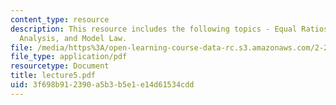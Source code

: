 ```yaml
---
content_type: resource
description: This resource includes the following topics - Equal Ratios, Dimensional
  Analysis, and Model Law.
file: /media/https%3A/open-learning-course-data-rc.s3.amazonaws.com/2-20-marine-hydrodynamics-13-021-spring-2005/3f698b912390a5b3b5e1e14d61534cdd_lecture5.pdf
file_type: application/pdf
resourcetype: Document
title: lecture5.pdf
uid: 3f698b91-2390-a5b3-b5e1-e14d61534cdd
---
```

